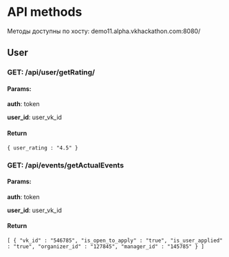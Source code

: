 # API methods
Методы доступны по хосту: demo11.alpha.vkhackathon.com:8080/
## User
### GET: /api/user/getRating/
#### Params:
**auth**: token

**user_id**: user_vk_id

#### Return
`{ user_rating : "4.5" }`

### GET: /api/events/getActualEvents
#### Params:
**auth**: token

**user_id**: user_vk_id

#### Return
`[
    { "vk_id" : "546785",
      "is_open_to_apply" : "true",
      "is_user_applied" : "true",
      "organizer_id" : "127845",
      "manager_id" : "145785"
    }
]`
